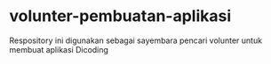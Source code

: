 # volunter-pembuatan-aplikasi
Respository ini digunakan sebagai sayembara pencari volunter untuk membuat aplikasi Dicoding
